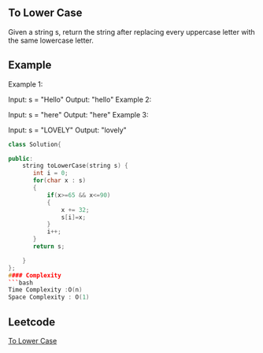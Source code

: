 ## To Lower Case
Given a string s, return the string after replacing every uppercase letter with the same lowercase letter.

 
## Example 
Example 1:

Input: s = "Hello"
Output: "hello"
Example 2:

Input: s = "here"
Output: "here"
Example 3:

Input: s = "LOVELY"
Output: "lovely"
```cpp
class Solution{

public:
    string toLowerCase(string s) {
       int i = 0;
       for(char x : s)
       {
           if(x>=65 && x<=90)
           {
               x += 32;
               s[i]=x;
           }
           i++;
       }
       return s;

    }
};
#### Complexity
```bash
Time Complexity :O(n)
Space Complexity : O(1)
```
## Leetcode
[To Lower Case](https://leetcode.com/problems/to-lower-case/description/)
